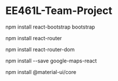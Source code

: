 # EE461L-Team-Project
npm install react-bootstrap bootstrap

npm install react-router

npm install react-router-dom

npm install --save google-maps-react

npm install @material-ui/core
